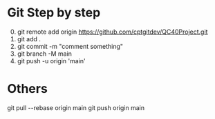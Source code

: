 # Git Step by step
0. git remote add origin https://github.com/cptgitdev/QC40Project.git
1. git add .
2. git commit -m "comment something"
3. git branch -M main
4. git push -u origin 'main'


# Others
git pull --rebase origin main
git push origin main

